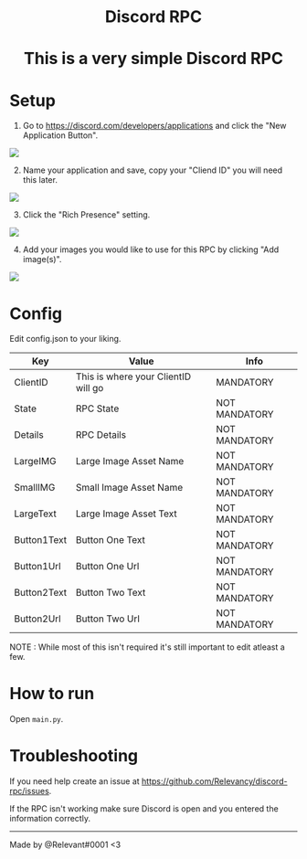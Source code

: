 <h1 align="center">Discord RPC<h1>
<h1 align="center">This is a very simple Discord RPC<h1>

# Setup
  
1. Go to https://discord.com/developers/applications and click the "New Application Button".
  <img src="https://cdn.discordapp.com/attachments/959323709087297586/987888732931772496/unknown.png"/>
  
2. Name your application and save, copy your "Cliend ID" you will need this later.
  <img src="https://cdn.discordapp.com/attachments/959323709087297586/987891053677907979/unknown.png"/>
  
3. Click the "Rich Presence" setting.
  <img src="https://cdn.discordapp.com/attachments/959323709087297586/987891603081400402/unknown.png"/>
  
4. Add your images you would like to use for this RPC by clicking "Add image(s)".
  <img src="https://cdn.discordapp.com/attachments/959323709087297586/987892254029021245/unknown.png"/>
  
 # Config
 
Edit config.json to your liking.
  
| Key | Value | Info |
| ------ | ------ | ------ |
| ClientID | This is where your ClientID will go | MANDATORY |
| State | RPC State | NOT MANDATORY |
| Details | RPC Details | NOT MANDATORY |
| LargeIMG | Large Image Asset Name | NOT MANDATORY |
| SmallIMG | Small Image Asset Name | NOT MANDATORY |
| LargeText | Large Image Asset Text | NOT MANDATORY |
| Button1Text | Button One Text | NOT MANDATORY |
| Button1Url | Button One Url | NOT MANDATORY |
| Button2Text | Button Two Text | NOT MANDATORY |
| Button2Url | Button Two Url | NOT MANDATORY |
  
NOTE : While most of this isn't required it's still important to edit atleast a few.

  
# How to run
  
Open `main.py`.
  
# Troubleshooting

If you need help create an issue at https://github.com/ReIevancy/discord-rpc/issues.
  
If the RPC isn't working make sure Discord is open and you entered the information correctly.

---
Made by @Relevant#0001 <3
  
  
